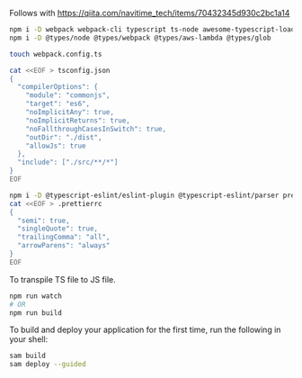 Follows with https://qiita.com/navitime_tech/items/70432345d930c2bc1a14
```bash
npm i -D webpack webpack-cli typescript ts-node awesome-typescript-loader aws-sdk glob
npm i -D @types/node @types/webpack @types/aws-lambda @types/glob

touch webpack.config.ts

cat <<EOF > tsconfig.json
{
  "compilerOptions": {
    "module": "commonjs",
    "target": "es6",
    "noImplicitAny": true,
    "noImplicitReturns": true,
    "noFallthroughCasesInSwitch": true,
    "outDir": "./dist",
    "allowJs": true
  },
  "include": ["./src/**/*"]
}
EOF

npm i -D @typescript-eslint/eslint-plugin @typescript-eslint/parser prettier eslint-config-prettier eslint-plugin-prettier
cat <<EOF > .prettierrc
{
  "semi": true,
  "singleQuote": true,
  "trailingComma": "all",
  "arrowParens": "always"
}
EOF
```

To transpile TS file to JS file.
```bash
npm run watch
# OR
npm run build
```

To build and deploy your application for the first time, run the following in your shell:
```bash
sam build
sam deploy --guided
```